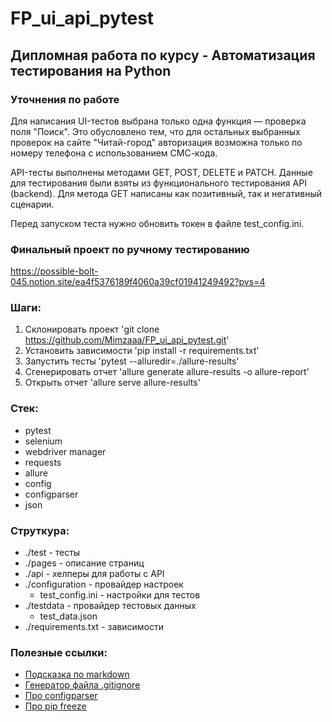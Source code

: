 # FP_ui_api_pytest

## Дипломная работа по курсу - Автоматизация тестирования на Python

### Уточнения по работе
Для написания UI-тестов выбрана только одна функция — проверка поля "Поиск". Это обусловлено тем, что для остальных выбранных проверок на сайте "Читай-город" авторизация возможна только по номеру телефона с использованием СМС-кода.

API-тесты выполнены методами GET, POST, DELETE и PATCH. Данные для тестирования были взяты из функционального тестирования API (backend). Для метода GET написаны как позитивный, так и негативный сценарии.

Перед запуском теста нужно обновить токен в файле test_config.ini.

### Финальный проект по ручному тестированию
https://possible-bolt-045.notion.site/ea4f5376189f4060a39cf01941249492?pvs=4

### Шаги:
1. Склонировать проект 'git clone https://github.com/Mimzaaa/FP_ui_api_pytest.git'
2. Установить зависимости 'pip install -r requirements.txt'
3. Запустить тесты 'pytest --alluredir=./allure-results'
4. Сгенерировать отчет 'allure generate allure-results -o allure-report'
5. Открыть отчет 'allure serve allure-results'

### Стек:
- pytest
- selenium
- webdriver manager
- requests
- allure
- config
- configparser
- json

### Струткура:
- ./test - тесты
- ./pages - описание страниц
- ./api - хелперы для работы с API
- ./configuration - провайдер настроек
    - test_config.ini - настройки для тестов
- ./testdata - провайдер тестовых данных
    - test_data.json
- ./requirements.txt - зависимости

### Полезные ссылки:
- [Подсказка по markdown](https://www.markdownguide.org/basic-syntax/)
- [Генератор файла .gitignore](https://www.toptal.com/developers/gitignore/)
- [Про configparser](https://docs.python.org/3/library/configparser.html#module-configparser)
- [Про pip freeze](https://pip.pypa.io/en/stable/cli/pip_freeze/)

